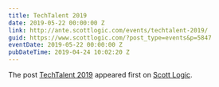```yaml
---
title: TechTalent 2019
date: 2019-05-22 00:00:00 Z
link: http://ante.scottlogic.com/events/techtalent-2019/
guid: https://www.scottlogic.com/?post_type=events&p=5847
eventDate: 2019-05-22 00:00:00 Z
pubDateTime: 2019-04-24 10:02:20 Z
---
```


<p>The post <a rel="nofollow" href="http://ante.scottlogic.com/events/techtalent-2019/">TechTalent 2019</a> appeared first on <a rel="nofollow" href="http://ante.scottlogic.com">Scott Logic</a>.</p>